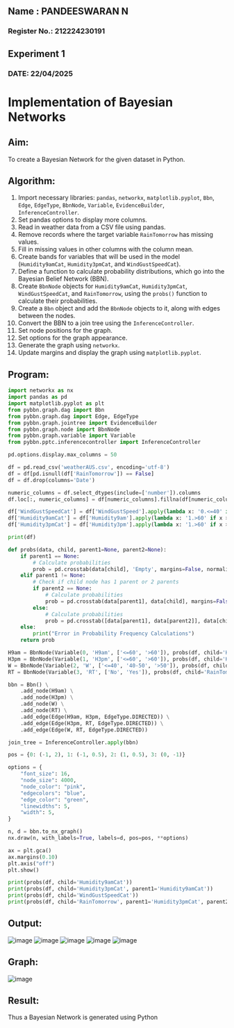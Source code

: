 
 ## Name : PANDEESWARAN N
### Register No.: 212224230191

## Experiment 1
### DATE: 22/04/2025

# Implementation of Bayesian Networks

## Aim:
To create a Bayesian Network for the given dataset in Python.

## Algorithm:
1. Import necessary libraries: `pandas`, `networkx`, `matplotlib.pyplot`, `Bbn`, `Edge`, `EdgeType`, `BbnNode`, `Variable`, `EvidenceBuilder`, `InferenceController`.
2. Set pandas options to display more columns.
3. Read in weather data from a CSV file using pandas.
4. Remove records where the target variable `RainTomorrow` has missing values.
5. Fill in missing values in other columns with the column mean.
6. Create bands for variables that will be used in the model (`Humidity9amCat`, `Humidity3pmCat`, and `WindGustSpeedCat`).
7. Define a function to calculate probability distributions, which go into the Bayesian Belief Network (BBN).
8. Create `BbnNode` objects for `Humidity9amCat`, `Humidity3pmCat`, `WindGustSpeedCat`, and `RainTomorrow`, using the `probs()` function to calculate their probabilities.
9. Create a `Bbn` object and add the `BbnNode` objects to it, along with edges between the nodes.
10. Convert the BBN to a join tree using the `InferenceController`.
11. Set node positions for the graph.
12. Set options for the graph appearance.
13. Generate the graph using `networkx`.
14. Update margins and display the graph using `matplotlib.pyplot`.

## Program:

```python
import networkx as nx
import pandas as pd
import matplotlib.pyplot as plt
from pybbn.graph.dag import Bbn
from pybbn.graph.dag import Edge, EdgeType
from pybbn.graph.jointree import EvidenceBuilder
from pybbn.graph.node import BbnNode
from pybbn.graph.variable import Variable
from pybbn.pptc.inferencecontroller import InferenceController

pd.options.display.max_columns = 50

df = pd.read_csv('weatherAUS.csv', encoding='utf-8')
df = df[pd.isnull(df['RainTomorrow']) == False]
df = df.drop(columns='Date')

numeric_columns = df.select_dtypes(include=['number']).columns
df.loc[:, numeric_columns] = df[numeric_columns].fillna(df[numeric_columns].mean())

df['WindGustSpeedCat'] = df['WindGustSpeed'].apply(lambda x: '0.<=40' if x <= 40 else '1.40-50' if 40 < x <= 50 else '2.>50')
df['Humidity9amCat'] = df['Humidity9am'].apply(lambda x: '1.>60' if x > 60 else '0.<=60')
df['Humidity3pmCat'] = df['Humidity3pm'].apply(lambda x: '1.>60' if x > 60 else '0.<=60')

print(df)

def probs(data, child, parent1=None, parent2=None):
    if parent1 == None:
        # Calculate probabilities
        prob = pd.crosstab(data[child], 'Empty', margins=False, normalize='columns').sort_index().to_numpy().reshape(-1).tolist()
    elif parent1 != None:
        # Check if child node has 1 parent or 2 parents
        if parent2 == None:
            # Calculate probabilities
            prob = pd.crosstab(data[parent1], data[child], margins=False, normalize='index').sort_index().to_numpy().reshape(-1).tolist()
        else:
            # Calculate probabilities
            prob = pd.crosstab([data[parent1], data[parent2]], data[child], margins=False, normalize='index').sort_index().to_numpy().reshape(-1).tolist()
    else:
        print("Error in Probability Frequency Calculations")
    return prob

H9am = BbnNode(Variable(0, 'H9am', ['<=60', '>60']), probs(df, child='Humidity9amCat'))
H3pm = BbnNode(Variable(1, 'H3pm', ['<=60', '>60']), probs(df, child='Humidity3pmCat', parent1='Humidity9amCat'))
W = BbnNode(Variable(2, 'W', ['<=40', '40-50', '>50']), probs(df, child='WindGustSpeedCat'))
RT = BbnNode(Variable(3, 'RT', ['No', 'Yes']), probs(df, child='RainTomorrow', parent1='Humidity3pmCat', parent2='WindGustSpeedCat'))

bbn = Bbn() \
    .add_node(H9am) \
    .add_node(H3pm) \
    .add_node(W) \
    .add_node(RT) \
    .add_edge(Edge(H9am, H3pm, EdgeType.DIRECTED)) \
    .add_edge(Edge(H3pm, RT, EdgeType.DIRECTED)) \
    .add_edge(Edge(W, RT, EdgeType.DIRECTED))

join_tree = InferenceController.apply(bbn)

pos = {0: (-1, 2), 1: (-1, 0.5), 2: (1, 0.5), 3: (0, -1)}

options = {
    "font_size": 16,
    "node_size": 4000,
    "node_color": "pink",
    "edgecolors": "blue",
    "edge_color": "green",
    "linewidths": 5,
    "width": 5,
}

n, d = bbn.to_nx_graph()
nx.draw(n, with_labels=True, labels=d, pos=pos, **options)

ax = plt.gca()
ax.margins(0.10)
plt.axis("off")
plt.show()

print(probs(df, child='Humidity9amCat'))
print(probs(df, child='Humidity3pmCat', parent1='Humidity9amCat'))
print(probs(df, child='WindGustSpeedCat'))
print(probs(df, child='RainTomorrow', parent1='Humidity3pmCat', parent2='WindGustSpeedCat'))
```

## Output:

![image](https://github.com/user-attachments/assets/295f5e58-6984-4ba8-99a6-1ea921bb7303)
![image](https://github.com/user-attachments/assets/fd4662a3-bf03-4b71-b7c5-8dd8f83cda49)
![image](https://github.com/user-attachments/assets/ac0c8ca3-fad5-4f28-b360-1dd96e2e91e9)
![image](https://github.com/user-attachments/assets/141ceedc-d113-4c3f-b888-a02fa471f08d)
![image](https://github.com/user-attachments/assets/b7987469-7c45-4b18-8813-6f08c87c6493)


## Graph:

![image](https://github.com/user-attachments/assets/5c8faa95-ad28-4314-8cfd-95b23c15bec9)



## Result:
   Thus a Bayesian Network is generated using Python
